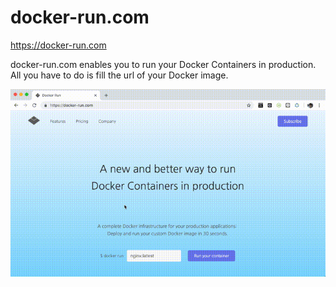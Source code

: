 # docker-run.com

https://docker-run.com

docker-run.com enables you to run your Docker Containers in production. All you have to do is fill the url of your Docker image.

![image](https://github.com/acro5piano/docker-run.com/blob/master/demo.gif)
